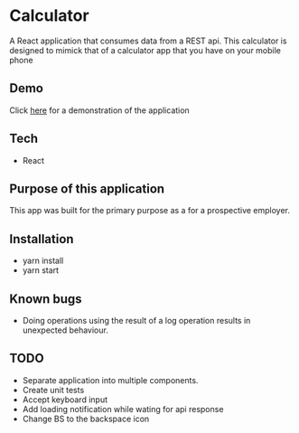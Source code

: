 # Calculator

A React application that consumes data from a REST api. This calculator is designed to mimick that of a calculator app that you have on your mobile phone

## Demo
Click [here](https://pleavitt.github.io/calculator/) for a demonstration of the application

## Tech
* React

## Purpose of this application

This app was built for the primary purpose as a for a prospective employer.

## Installation

* yarn install
* yarn start

## Known bugs

- Doing operations using the result of a log operation results in unexpected behaviour.

## TODO
- Separate application into multiple components.
- Create unit tests
- Accept keyboard input
- Add loading notification while wating for api response
- Change BS to the backspace icon
